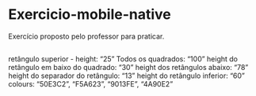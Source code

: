 # Exercicio-mobile-native
Exercício proposto pelo professor para praticar.
   ##
retângulo superior - height: “25”
Todos os quadrados: “100”
height do retângulo em baixo do quadrado: “30”
height dos retângulos abaixo: “78”
height do separador do retângulo: “13”
height do retângulo inferior: “60”
colours: “50E3C2”, “F5A623”, “9013FE”, “4A90E2”

##
